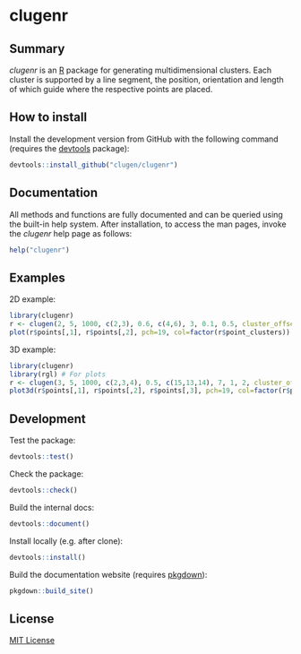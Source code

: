 # clugenr

## Summary

_clugenr_ is an [R] package for generating multidimensional clusters. Each
cluster is supported by a line segment, the position, orientation and length of
which guide where the respective points are placed.

## How to install

Install the development version from GitHub with the following command (requires
the [devtools] package):

```R
devtools::install_github("clugen/clugenr")
```

<!--
A stable version of the package is available on [CRAN] and can be installed with
the following instruction:

```R
install.packages("clugenr")
```
-->

## Documentation

All methods and functions are fully documented and can be queried using the
built-in help system. After installation, to access the man pages, invoke the
_clugenr_ help page as follows:

```R
help("clugenr")
```

## Examples

2D example:

```R
library(clugenr)
r <- clugen(2, 5, 1000, c(2,3), 0.6, c(4,6), 3, 0.1, 0.5, cluster_offset =  c(1,3), point_dist_fn = "n")
plot(r$points[,1], r$points[,2], pch=19, col=factor(r$point_clusters))
```

3D example:

```R
library(clugenr)
library(rgl) # For plots
r <- clugen(3, 5, 1000, c(2,3,4), 0.5, c(15,13,14), 7, 1, 2, cluster_offset =  c(1,3,3), point_dist_fn = "n")
plot3d(r$points[,1], r$points[,2], r$points[,3], pch=19, col=factor(r$point_clusters))
```


## Development

Test the package:

```r
devtools::test()
```

Check the package:

```r
devtools::check()
```

Build the internal docs:

```r
devtools::document()
```

Install locally (e.g. after clone):

```r
devtools::install()
```

Build the documentation website (requires [pkgdown]):

```r
pkgdown::build_site()
```

## License

[MIT License](LICENSE)

[R]: https://www.r-project.org/
[devtools]: https://cran.r-project.org/package=devtools
[CRAN]: https://cran.r-project.org/
[pkgdown]: https://pkgdown.r-lib.org/
